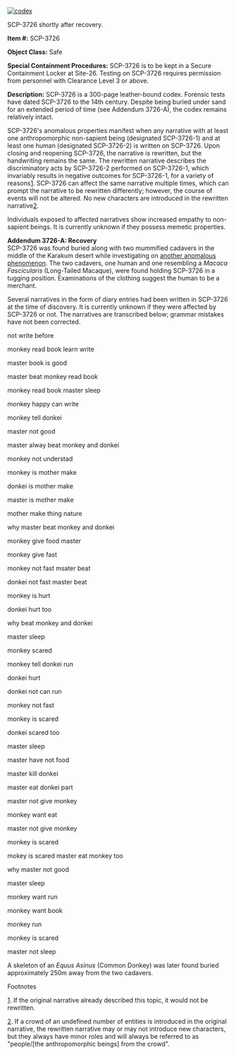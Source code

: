 [![codex](http://scp-wiki.wdfiles.com/local--resized-images/scp-3726/codex/medium.jpg)](http://scp-wiki.wdfiles.com/local--files/scp-3726/codex)

SCP-3726 shortly after recovery.

**Item #:** SCP-3726

**Object Class:** Safe

**Special Containment Procedures:** SCP-3726 is to be kept in a Secure Containment Locker at Site-26. Testing on SCP-3726 requires permission from personnel with Clearance Level 3 or above.

**Description:** SCP-3726 is a 300-page leather-bound codex. Forensic tests have dated SCP-3726 to the 14th century. Despite being buried under sand for an extended period of time (see Addendum 3726-A), the codex remains relatively intact.

SCP-3726's anomalous properties manifest when any narrative with at least one anthropomorphic non-sapient being (designated SCP-3726-1) and at least one human (designated SCP-3726-2) is written on SCP-3726. Upon closing and reopening SCP-3726, the narrative is rewritten, but the handwriting remains the same. The rewritten narrative describes the discriminatory acts by SCP-3726-2 performed on SCP-3726-1, which invariably results in negative outcomes for SCP-3726-1, for a variety of reasons[1](javascript:;). SCP-3726 can affect the same narrative multiple times, which can prompt the narrative to be rewritten differently; however, the course of events will not be altered. No new characters are introduced in the rewritten narrative[2](javascript:;).

Individuals exposed to affected narratives show increased empathy to non-sapient beings. It is currently unknown if they possess memetic properties.

**Addendum 3726-A: Recovery**  
SCP-3726 was found buried along with two mummified cadavers in the middle of the Karakum desert while investigating on [another anomalous phenomenon](/scp-3150). The two cadavers, one human and one resembling a _Macaca Fascicularis_ (Long-Tailed Macaque), were found holding SCP-3726 in a tugging position. Examinations of the clothing suggest the human to be a merchant.

Several narratives in the form of diary entries had been written in SCP-3726 at the time of discovery. It is currently unknown if they were affected by SCP-3726 or not. The narratives are transcribed below; grammar mistakes have not been corrected.

not write before

monkey read book learn write

master book is good

master beat monkey read book

monkey read book master sleep

monkey happy can write

monkey tell donkei

master not good

master alway beat monkey and donkei

monkey not understad

monkey is mother make

donkei is mother make

master is mother make

mother make thing nature

why master beat monkey and donkei

monkey give food master

monkey give fast

monkey not fast msater beat

donkei not fast master beat

monkey is hurt

donkei hurt too

why beat monkey and donkei

master sleep

monkey scared

monkey tell donkei run

donkei hurt

donkei not can run

monkey not fast

monkey is scared

donkei scared too

master sleep

master have not food

master kill donkei

master eat donkei part

master not give monkey

monkey want eat

master not give monkey

monkey is scared

mokey is scared master eat monkey too

why master not good

master sleep

monkey want run

monkey want book

monkey run

monkey is scared

master not sleep

A skeleton of an _Equus Asinus_ (Common Donkey) was later found buried approximately 250m away from the two cadavers.

Footnotes

[1](javascript:;). If the original narrative already described this topic, it would not be rewritten.

[2](javascript:;). If a crowd of an undefined number of entities is introduced in the original narrative, the rewritten narrative may or may not introduce new characters, but they always have minor roles and will always be referred to as "people/\[the anthropomorphic beings\] from the crowd".